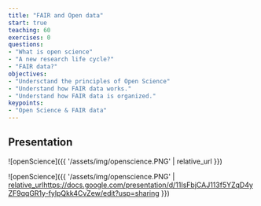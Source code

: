 ```yaml
---
title: "FAIR and Open data"
start: true
teaching: 60
exercises: 0
questions:
- "What is open science"
- "A new research life cycle?"
- "FAIR data?"
objectives:
- "Undersctand the principles of Open Science"
- "Understand how FAIR data works."
- "Understand how FAIR data is organized."
keypoints:
- "Open Science & FAIR data"
---
```


## Presentation

![openScience]({{ '/assets/img/openscience.PNG' | relative_url }})

![openScience]({{ '/assets/img/openscience.PNG' | [relative_url](https://docs.google.com/presentation/d/11IsFbjCAJ113f5YZqD4yZF9qqGR1y-fylpQkk4CvZew/edit?usp=sharing)https://docs.google.com/presentation/d/11IsFbjCAJ113f5YZqD4yZF9qqGR1y-fylpQkk4CvZew/edit?usp=sharing }})


